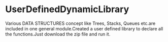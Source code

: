 # UserDefinedDynamicLibrary
Various DATA STRUCTURES concept like Trees, Stacks, Queues etc.are included in one general module.Created a user defined library to declare all the functions.Just download the zip file and run it.
